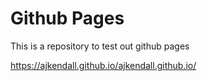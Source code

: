 # Github Pages

This is a repository to test out github pages

https://ajkendall.github.io/ajkendall.github.io/